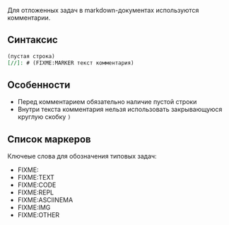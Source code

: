 Для отложенных задач в markdown-документах используются комментарии.

## Синтаксис

```markdown
(пустая строка)
[//]: # (FIXME:MARKER текст комментария)
```

## Особенности

* Перед комментарием обязательно наличие пустой строки
* Внутри текста комментария нельзя использовать закрывающуюся круглую скобку `)`

## Список маркеров

Ключеые слова для обозначения типовых задач:

* FIXME:
* FIXME:TEXT
* FIXME:CODE
* FIXME:REPL
* FIXME:ASCIINEMA
* FIXME:IMG
* FIXME:OTHER
